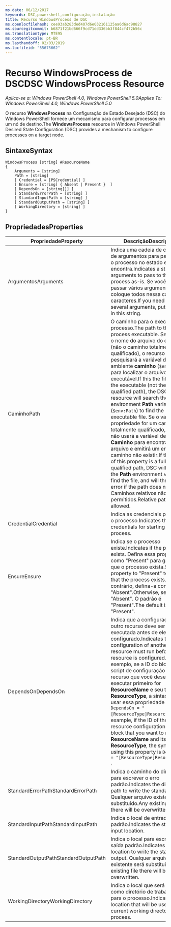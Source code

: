 ```yaml
---
ms.date: 06/12/2017
keywords: DSC,powershell,configuração,instalação
title: Recurso WindowsProcess de DSC
ms.openlocfilehash: cee93ab283ded407d6e032161125aa6d6ac98827
ms.sourcegitcommit: b6871f21bd666f9cd71dd336bb3f844cf472b56c
ms.translationtype: MTE95
ms.contentlocale: pt-BR
ms.lasthandoff: 02/03/2019
ms.locfileid: "55675662"
---
```

# <a name="dsc-windowsprocess-resource"></a><span data-ttu-id="881e8-103">Recurso WindowsProcess de DSC</span><span class="sxs-lookup"><span data-stu-id="881e8-103">DSC WindowsProcess Resource</span></span>

<span data-ttu-id="881e8-104">_Aplica-se a: Windows PowerShell 4.0, Windows PowerShell 5.0_</span><span class="sxs-lookup"><span data-stu-id="881e8-104">_Applies To: Windows PowerShell 4.0, Windows PowerShell 5.0_</span></span>

<span data-ttu-id="881e8-105">O recurso **WindowsProcess** na Configuração de Estado Desejado (DSC) do Windows PowerShell fornece um mecanismo para configurar processos em um nó de destino.</span><span class="sxs-lookup"><span data-stu-id="881e8-105">The **WindowsProcess** resource in Windows PowerShell Desired State Configuration (DSC) provides a mechanism to configure processes on a target node.</span></span>

## <a name="syntax"></a><span data-ttu-id="881e8-106">Sintaxe</span><span class="sxs-lookup"><span data-stu-id="881e8-106">Syntax</span></span>

```
WindowsProcess [string] #ResourceName
{
    Arguments = [string]
    Path = [string]
    [ Credential = [PSCredential] ]
    [ Ensure = [string] { Absent | Present }  ]
    [ DependsOn = [string[]] ]
    [ StandardErrorPath = [string] ]
    [ StandardInputPath = [string] ]
    [ StandardOutputPath = [string] ]
    [ WorkingDirectory = [string] ]
}
```

## <a name="properties"></a><span data-ttu-id="881e8-107">Propriedades</span><span class="sxs-lookup"><span data-stu-id="881e8-107">Properties</span></span>

| <span data-ttu-id="881e8-108">Propriedade</span><span class="sxs-lookup"><span data-stu-id="881e8-108">Property</span></span> | <span data-ttu-id="881e8-109">Descrição</span><span class="sxs-lookup"><span data-stu-id="881e8-109">Description</span></span> |
| --- | --- |
| <span data-ttu-id="881e8-110">Argumentos</span><span class="sxs-lookup"><span data-stu-id="881e8-110">Arguments</span></span>| <span data-ttu-id="881e8-111">Indica uma cadeia de caracteres de argumentos para passar para o processo no estado em que se encontra.</span><span class="sxs-lookup"><span data-stu-id="881e8-111">Indicates a string of arguments to pass to the process as-is.</span></span> <span data-ttu-id="881e8-112">Se você precisar passar vários argumentos, coloque todos nessa cadeia de caracteres.</span><span class="sxs-lookup"><span data-stu-id="881e8-112">If you need to pass several arguments, put them all in this string.</span></span>|
| <span data-ttu-id="881e8-113">Caminho</span><span class="sxs-lookup"><span data-stu-id="881e8-113">Path</span></span>| <span data-ttu-id="881e8-114">O caminho para o executável do processo.</span><span class="sxs-lookup"><span data-stu-id="881e8-114">The path to the process executable.</span></span> <span data-ttu-id="881e8-115">Se esse for o nome do arquivo do executável (não o caminho totalmente qualificado), o recurso DSC pesquisará a variável de ambiente **caminho** (`$env:Path`) para localizar o arquivo executável.</span><span class="sxs-lookup"><span data-stu-id="881e8-115">If this the file name of the executable (not the fully qualified path), the DSC resource will search the environment **Path** variable (`$env:Path`) to find the executable file.</span></span> <span data-ttu-id="881e8-116">Se o valor dessa propriedade for um caminho totalmente qualificado, o DSC não usará a variável de ambiente **Caminho** para encontrar o arquivo e emitirá um erro se o caminho não existir.</span><span class="sxs-lookup"><span data-stu-id="881e8-116">If the value of this property is a fully qualified path, DSC will not use the **Path** environment variable to find the file, and will throw an error if the path does not exist.</span></span> <span data-ttu-id="881e8-117">Caminhos relativos não são permitidos.</span><span class="sxs-lookup"><span data-stu-id="881e8-117">Relative paths are not allowed.</span></span>|
| <span data-ttu-id="881e8-118">Credential</span><span class="sxs-lookup"><span data-stu-id="881e8-118">Credential</span></span>| <span data-ttu-id="881e8-119">Indica as credenciais para iniciar o processo.</span><span class="sxs-lookup"><span data-stu-id="881e8-119">Indicates the credentials for starting the process.</span></span>|
| <span data-ttu-id="881e8-120">Ensure</span><span class="sxs-lookup"><span data-stu-id="881e8-120">Ensure</span></span>| <span data-ttu-id="881e8-121">Indica se o processo existe.</span><span class="sxs-lookup"><span data-stu-id="881e8-121">Indicates if the process exists.</span></span> <span data-ttu-id="881e8-122">Defina essa propriedade como "Present" para garantir que o processo exista.</span><span class="sxs-lookup"><span data-stu-id="881e8-122">Set this property to "Present" to ensure that the process exists.</span></span> <span data-ttu-id="881e8-123">Caso contrário, defina-a como "Absent".</span><span class="sxs-lookup"><span data-stu-id="881e8-123">Otherwise, set it to "Absent".</span></span> <span data-ttu-id="881e8-124">O padrão é "Present".</span><span class="sxs-lookup"><span data-stu-id="881e8-124">The default is "Present".</span></span>|
| <span data-ttu-id="881e8-125">DependsOn</span><span class="sxs-lookup"><span data-stu-id="881e8-125">DependsOn</span></span> | <span data-ttu-id="881e8-126">Indica que a configuração de outro recurso deve ser executada antes de ele ser configurado.</span><span class="sxs-lookup"><span data-stu-id="881e8-126">Indicates that the configuration of another resource must run before this resource is configured.</span></span> <span data-ttu-id="881e8-127">Por exemplo, se a ID do bloco de script de configuração do recurso que você deseja executar primeiro for **ResourceName** e seu tipo for **ResourceType**, a sintaxe para usar essa propriedade será `DependsOn = "[ResourceType]ResourceName"`.</span><span class="sxs-lookup"><span data-stu-id="881e8-127">For example, if the ID of the resource configuration script block that you want to run first is **ResourceName** and its type is **ResourceType**, the syntax for using this property is `DependsOn = "[ResourceType]ResourceName"` .</span></span>|
| <span data-ttu-id="881e8-128">StandardErrorPath</span><span class="sxs-lookup"><span data-stu-id="881e8-128">StandardErrorPath</span></span>| <span data-ttu-id="881e8-129">Indica o caminho do diretório para escrever o erro padrão.</span><span class="sxs-lookup"><span data-stu-id="881e8-129">Indicates the directory path to write the standard error.</span></span> <span data-ttu-id="881e8-130">Qualquer arquivo existente será substituído.</span><span class="sxs-lookup"><span data-stu-id="881e8-130">Any existing file there will be overwritten.</span></span>|
| <span data-ttu-id="881e8-131">StandardInputPath</span><span class="sxs-lookup"><span data-stu-id="881e8-131">StandardInputPath</span></span>| <span data-ttu-id="881e8-132">Indica o local de entrada padrão.</span><span class="sxs-lookup"><span data-stu-id="881e8-132">Indicates the standard input location.</span></span>|
| <span data-ttu-id="881e8-133">StandardOutputPath</span><span class="sxs-lookup"><span data-stu-id="881e8-133">StandardOutputPath</span></span>| <span data-ttu-id="881e8-134">Indica o local para escrever a saída padrão.</span><span class="sxs-lookup"><span data-stu-id="881e8-134">Indicates the location to write the standard output.</span></span> <span data-ttu-id="881e8-135">Qualquer arquivo existente será substituído.</span><span class="sxs-lookup"><span data-stu-id="881e8-135">Any existing file there will be overwritten.</span></span>|
| <span data-ttu-id="881e8-136">WorkingDirectory</span><span class="sxs-lookup"><span data-stu-id="881e8-136">WorkingDirectory</span></span>| <span data-ttu-id="881e8-137">Indica o local que será usado como diretório de trabalho atual para o processo.</span><span class="sxs-lookup"><span data-stu-id="881e8-137">Indicates the location that will be used as the current working directory for the process.</span></span>|